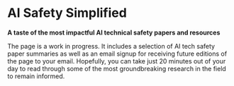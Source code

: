 # AI Safety Simplified

**A taste of the most impactful AI technical safety papers and resources**

The page is a work in progress. It includes a selection of AI tech safety paper summaries as well as an email signup for receiving future editions of the page to your email.
Hopefully, you can take just 20 minutes out of your day to read through some of the most groundbreaking research in the field to remain informed.

